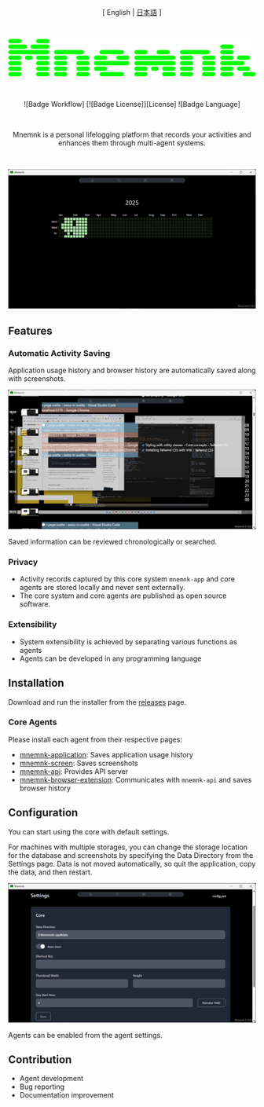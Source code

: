 <div align="center">

[ English | [日本語](README-ja) ]

<br>

![Mnemnk logo](docs/img/mnemnk_title.png)

<br>

![Badge Workflow]
[![Badge License]][License] 
![Badge Language] 

<br>

Mnemnk is a personal lifelogging platform that records your activities and enhances them through multi-agent systems.

<br>

![screenshot-home](docs/img/screenshot-home.png)

</div>

## Features

### Automatic Activity Saving

Application usage history and browser history are automatically saved along with screenshots.

![screenshot-daily](docs/img/screenshot-daily.png)

Saved information can be reviewed chronologically or searched.

### Privacy

- Activity records captured by this core system `mnemnk-app` and core agents are stored locally and never sent externally.
- The core system and core agents are published as open source software.

### Extensibility

- System extensibility is achieved by separating various functions as agents
- Agents can be developed in any programming language

## Installation

Download and run the installer from the [releases](https://github.com/mnemnk/mnemnk-app/releases) page.

### Core Agents

Please install each agent from their respective pages:

- [mnemnk-application](https://github.com/mnemnk/mnemnk-application): Saves application usage history
- [mnemnk-screen](https://github.com/mnemnk/mnemnk-screen): Saves screenshots
- [mnemnk-api](https://github.com/mnemnk/mnemnk-api): Provides API server
- [mnemnk-browser-extension](https://github.com/mnemnk/mnemnk-browser-extension): Communicates with `mnemnk-api` and saves browser history

## Configuration

You can start using the core with default settings.

For machines with multiple storages, you can change the storage location for the database and screenshots by specifying the Data Directory from the Settings page. Data is not moved automatically, so quit the application, copy the data, and then restart.

![screenshot-settings](docs/img/screenshot-settings.png)

Agents can be enabled from the agent settings.

## Contribution

- Agent development
- Bug reporting
- Documentation improvement

